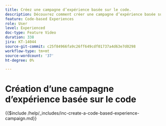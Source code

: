 ```yaml
---
title: Créez une campagne d’expérience basée sur le code.
description: Découvrez comment créer une campagne d’expérience basée sur du code pour mettre à l’échelle la personnalisation avec la prise en charge des méthodes de mise en oeuvre côté serveur, basées sur l’API ou basées sur le SDK pour une intégration transparente avec les environnements de développement.
feature: Code-based Experiences
role: User
level: Experienced
doc-type: Feature Video
duration: 338
jira: KT-14044
source-git-commit: c25f84966fa9c26ff649cdf01737a4d63e7d0298
workflow-type: tm+mt
source-wordcount: '37'
ht-degree: 0%

---
```



# Création d’une campagne d’expérience basée sur le code

{{$include /help/_includes/inc-create-a-code-based-experience-campaign.md}}
